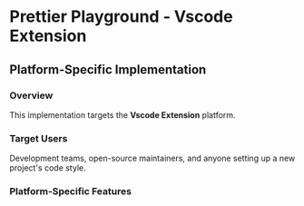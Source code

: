 # Prettier Playground - Vscode Extension

## Platform-Specific Implementation

### Overview
This implementation targets the **Vscode Extension** platform.

### Target Users
Development teams, open-source maintainers, and anyone setting up a new project's code style.

### Platform-Specific Features
